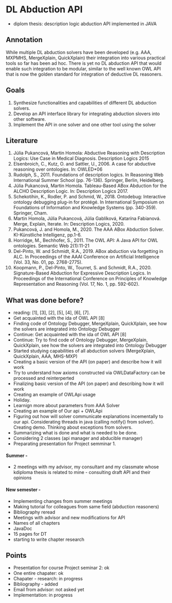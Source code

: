 # DL Abduction API
- diplom thesis: description logic abduction API implemented in JAVA

## Annotation
While multiple DL abduction solvers have been developed (e.g. AAA, MXPMHS, MergeXplain, QuickXplain) their integration into various practical tools
so far has been ad hoc. There is yet no DL abduction API that would enable
such integration to be modular, similar to the well known OWL API that is now
the golden standard for integration of deductive DL reasoners.

## Goals
1. Synthesize functionalities and capabilities of different DL abduction solvers.
2. Develop an API interface library for integrating abduction slovers into other
software.
3. Implement the API in one solver and one other tool using the solver

## Literature
1. Júlia Pukancová, Martin Homola: Abductive Reasoning with Description Logics: Use Case in Medical Diagnosis. Description Logics 2015
2. Elsenbroich, C., Kutz, O. and Sattler, U., 2006. A case for abductive reasoning over ontologies. In: OWLED*06
3. Rudolph, S., 2011. Foundations of description logics. In Reasoning Web International Summer School (pp. 76-136). Springer, Berlin, Heidelberg.
4. Júlia Pukancová, Martin Homola. Tableau-Based ABox Abduction for the ALCHO Description Logic. In: Description Logics 2017. 
5. Schekotihin, K., Rodler, P. and Schmid, W., 2018. Ontodebug: Interactive ontology debugging plug-in for protégé. In International Symposium on Foundations of Information and Knowledge Systems (pp. 340-359). Springer, Cham.
6. Martin Homola, Júlia Pukancová, Júlia Gablíková, Katarína Fabianová. Merge, Explain, Iterate. In: Description Logics, 2020.
7. Pukancová, J. and Homola, M., 2020. The AAA ABox Abduction Solver. KI-Künstliche Intelligenz, pp.1-6.
8. Horridge, M., Bechhofer, S., 2011. The OWL API: A Java API for OWL ontologies. Semantic Web 2(1):11-21
9. Del-Pinto, W. and Schmidt, R.A., 2019. ABox abduction via forgetting in ALC. In Proceedings of the AAAI Conference on Artificial Intelligence (Vol. 33, No. 01, pp. 2768-2775).
10. Koopmann, P., Del-Pinto, W., Tourret, S. and Schmidt, R.A., 2020. Signature-Based Abduction for Expressive Description Logics. In Proceedings of the International Conference on Principles of Knowledge Representation and Reasoning (Vol. 17, No. 1, pp. 592-602).

## What was done before?
- reading: [1], [3], [2], [5], [4], [6], [7].
- Get acquainted with the ida of OWL API [8]  
- Finding code of Ontology Debugger, MergeXplain, QuickXplain, see how the solvers are integrated into Ontology Debugger  
- Continue: Get acquainted with the ida of OWL API [8]  
- Continue: Try to find code of Ontology Debugger, MergeXplain, QuickXplain, see how the solvers are integrated into Ontology Debugger  
- Started studying capabilities of all abduction solvers (MergeXplain, QuickXplain, AAA, MHS-MXP)  
- Creating a basic version of the API (on paper) and describe how it will work  
- Try to understand how axioms constructed via OWLDataFactory can be processed and reinterperted  
- Finalizing basic version of the API (on paper) and describing how it will work  
- Creating an example of OWLApi usage
 - Holiday.
 - Learnign more about parameters from AAA Solver
- Creating an example of Our api + OWLApi
- Figuring out how will solver communicate explanations incementally to our api. Considerating threads in java (calling notify() from solver).
Creating demo. Thinking about exceptions from solvers.
- Summarizing what is done and what is needed to be done.
- Considering 2 classes (api manager and abducible manager) 
- Preparating presentation for Project semminar 1.

#### Summer -
- 2 meetings with my advisor, my consultant and my classmate whose kdiploma thesis is related to mine - consulting draft API and their opinions

#### New semester -
- Implementing changes from summer meetings
- Making tutorial for colleagues from same field (abduction reasoners)
- Bibliography reread
- Meetings with advisor and new modifications for API
- Names of all chapters 
- JavaDoc
- 15 pages for DT
- starting to write chapter research

## Points
- Presentation for course Project seminar 2: ok
- One entire chapater: ok
- Chapater - research: in progress
- Bibliography - added
- Email from advisor: not asked yet
- Implementation: in progress

